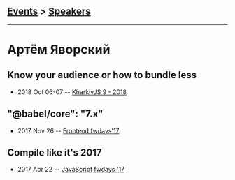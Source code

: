 ## [Events](../README.md) > [Speakers](../speakers.md)
---

# Артём Яворский

## Know your audience or how to bundle less
- 2018 Oct 06-07 -- [KharkivJS 9 - 2018](https://www.youtube.com/watch?v=NtzZzx5e8vo)    
## &quot;@babel&#x2F;core&quot;: &quot;7.x&quot;
- 2017 Nov 26 -- [Frontend fwdays&#39;17](https://frameworksdays.com/event/frontend-fwdays-17/review/babel-core-7x)    
## Compile like it&#39;s 2017
- 2017 Apr 22 -- [JavaScript fwdays &#39;17](https://frameworksdays.com/event/js-frameworks-day-2017/review/compile-like-its-2017)    

